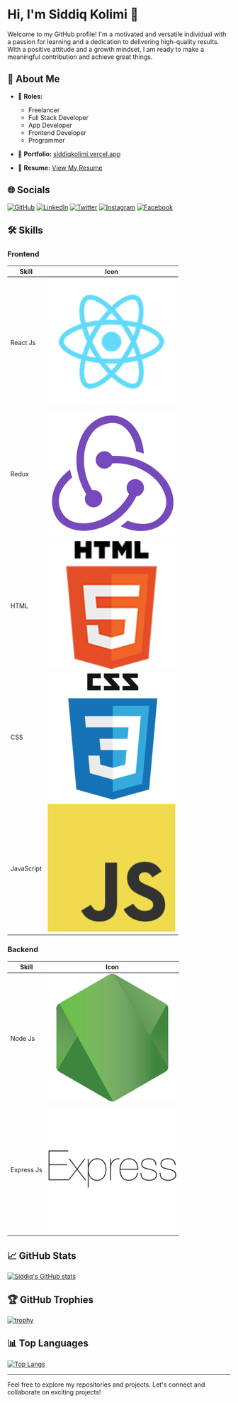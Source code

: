 # Hi, I'm Siddiq Kolimi 👋

Welcome to my GitHub profile! I'm a motivated and versatile individual with a passion for learning and a dedication to delivering high-quality results. With a positive attitude and a growth mindset, I am ready to make a meaningful contribution and achieve great things.

## 🚀 About Me

- 🌟 **Roles:**
  - Freelancer
  - Full Stack Developer
  - App Developer
  - Frontend Developer
  - Programmer

- 💼 **Portfolio:** [siddiqkolimi.vercel.app](https://siddiqkolimi.vercel.app/)
- 📄 **Resume:** [View My Resume](https://drive.google.com/file/d/1PXEsdm0r6fIRyUynaCLEV2Oeg1lFVGmn/view?usp=sharing)

## 🌐 Socials

[![GitHub](https://img.shields.io/badge/GitHub-181717?style=for-the-badge&logo=github)](https://github.com/Siddiq3)
[![LinkedIn](https://img.shields.io/badge/LinkedIn-0077B5?style=for-the-badge&logo=linkedin)](https://www.linkedin.com/in/siddiq-kolimi-a371a9192)
[![Twitter](https://img.shields.io/badge/Twitter-1DA1F2?style=for-the-badge&logo=twitter)](https://twitter.com/siddiqkolimi)
[![Instagram](https://img.shields.io/badge/Instagram-E4405F?style=for-the-badge&logo=instagram)](https://www.instagram.com/siddiqkolimi/)
[![Facebook](https://img.shields.io/badge/Facebook-1877F2?style=for-the-badge&logo=facebook)](https://www.facebook.com/siddiqkolimi/)

## 🛠️ Skills

### Frontend

| Skill       | Icon                                                                                         |
|-------------|----------------------------------------------------------------------------------------------|
| React Js    | ![React](https://raw.githubusercontent.com/github/explore/main/topics/react/react.png)       |
| Redux       | ![Redux](https://raw.githubusercontent.com/github/explore/main/topics/redux/redux.png)       |
| HTML        | ![HTML](https://raw.githubusercontent.com/github/explore/main/topics/html/html.png)          |
| CSS         | ![CSS](https://raw.githubusercontent.com/github/explore/main/topics/css/css.png)             |
| JavaScript  | ![JavaScript](https://raw.githubusercontent.com/github/explore/main/topics/javascript/javascript.png) |

### Backend

| Skill       | Icon                                                                                         |
|-------------|----------------------------------------------------------------------------------------------|
| Node Js     | ![Node](https://raw.githubusercontent.com/github/explore/main/topics/nodejs/nodejs.png)       |
| Express Js  | ![Express](https://raw.githubusercontent.com/github/explore/main/topics/express/express.png) |

## 📈 GitHub Stats

[![Siddiq's GitHub stats](https://github-readme-stats.vercel.app/api?username=Siddiq3&show_icons=true&theme=radical)](https://github.com/anuraghazra/github-readme-stats)

## 🏆 GitHub Trophies

[![trophy](https://github-profile-trophy.vercel.app/?username=Siddiq3&theme=onedark)](https://github.com/ryo-ma/github-profile-trophy)

## 📊 Top Languages

[![Top Langs](https://github-readme-stats.vercel.app/api/top-langs/?username=Siddiq3&layout=compact&theme=radical)](https://github.com/anuraghazra/github-readme-stats)

---

Feel free to explore my repositories and projects. Let's connect and collaborate on exciting projects!
